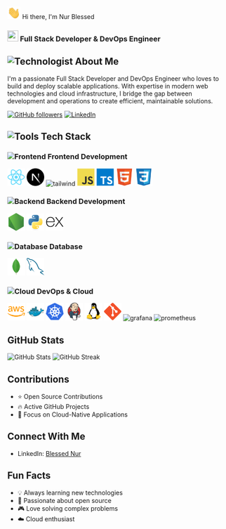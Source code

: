   <img src="https://raw.githubusercontent.com/ABSphreak/ABSphreak/master/gifs/Hi.gif" width="30px"> Hi there, I'm Nur Blessed
</h1>

<h3 align="">
  <img src="https://raw.githubusercontent.com/Tarikul-Islam-Anik/Microsoft-Teams-Animated-Emojis/master/Emojis/Travel%20and%20places/Rocket.png" height="25" width="25"/> Full Stack Developer & DevOps Engineer
</h3>

## <img src="https://raw.githubusercontent.com/Tarikul-Islam-Anik/Animated-Fluent-Emojis/master/Emojis/People/Technologist.png" alt="Technologist" width="25" height="25" /> About Me

I'm a passionate Full Stack Developer and DevOps Engineer who loves to build and deploy scalable applications. With expertise in modern web technologies and cloud infrastructure, I bridge the gap between development and operations to create efficient, maintainable solutions.

[![GitHub followers](https://img.shields.io/github/followers/BlessedNur?style=social)](https://github.com/BlessedNur)
[![LinkedIn](https://img.shields.io/badge/LinkedIn-Connect-blue)](https://linkedin.com/in/blessednur)

## <img src="https://raw.githubusercontent.com/Tarikul-Islam-Anik/Animated-Fluent-Emojis/master/Emojis/Objects/Hammer%20and%20Wrench.png" alt="Tools" width="25" height="25" /> Tech Stack

### <img src="https://raw.githubusercontent.com/Tarikul-Islam-Anik/Animated-Fluent-Emojis/master/Emojis/Objects/Desktop%20Computer.png" alt="Frontend" width="25" height="25" /> Frontend Development
<p align="left">
  <img src="https://raw.githubusercontent.com/devicons/devicon/master/icons/react/react-original.svg" alt="react" width="40" height="40"/>  
  <img src="https://raw.githubusercontent.com/devicons/devicon/master/icons/nextjs/nextjs-original.svg" alt="nextjs" width="40" height="40"/>
  <img src="https://www.vectorlogo.zone/logos/tailwindcss/tailwindcss-icon.svg" alt="tailwind" width="40" height="40"/>
  <img src="https://raw.githubusercontent.com/devicons/devicon/master/icons/javascript/javascript-original.svg" alt="javascript" width="40" height="40"/>
  <img src="https://raw.githubusercontent.com/devicons/devicon/master/icons/typescript/typescript-original.svg" alt="typescript" width="40" height="40"/>
  <img src="https://raw.githubusercontent.com/devicons/devicon/master/icons/html5/html5-original.svg" alt="html5" width="40" height="40"/>
  <img src="https://raw.githubusercontent.com/devicons/devicon/master/icons/css3/css3-original.svg" alt="css3" width="40" height="40"/>
</p>

### <img src="https://raw.githubusercontent.com/Tarikul-Islam-Anik/Animated-Fluent-Emojis/master/Emojis/Objects/Gear.png" alt="Backend" width="25" height="25" /> Backend Development
<p align="left">
  <img src="https://raw.githubusercontent.com/devicons/devicon/master/icons/nodejs/nodejs-original.svg" alt="nodejs" width="40" height="40"/>
  <img src="https://raw.githubusercontent.com/devicons/devicon/master/icons/python/python-original.svg" alt="python" width="40" height="40"/>
  <img src="https://raw.githubusercontent.com/devicons/devicon/master/icons/express/express-original.svg" alt="express" width="40" height="40"/>
</p>

### <img src="https://raw.githubusercontent.com/Tarikul-Islam-Anik/Animated-Fluent-Emojis/master/Emojis/Objects/Card%20File%20Box.png" alt="Database" width="25" height="25" /> Database
<p align="left">
  <img src="https://raw.githubusercontent.com/devicons/devicon/master/icons/mongodb/mongodb-original.svg" alt="mongodb" width="40" height="40"/>
  <img src="https://raw.githubusercontent.com/devicons/devicon/master/icons/mysql/mysql-original.svg" alt="mysql" width="40" height="40"/>
</p>

### <img src="https://raw.githubusercontent.com/Tarikul-Islam-Anik/Microsoft-Teams-Animated-Emojis/master/Emojis/Travel%20and%20places/Cloud.png" alt="Cloud" width="25" height="25" /> DevOps & Cloud
<p align="left">
 <img src="https://raw.githubusercontent.com/devicons/devicon/master/icons/amazonwebservices/amazonwebservices-plain-wordmark.svg" alt="aws" width="40" height="40"/>
  <img src="https://raw.githubusercontent.com/devicons/devicon/master/icons/docker/docker-original.svg" alt="docker" width="40" height="40"/>
  <img src="https://raw.githubusercontent.com/devicons/devicon/master/icons/kubernetes/kubernetes-plain.svg" alt="kubernetes" width="40" height="40"/>
  <img src="https://raw.githubusercontent.com/devicons/devicon/master/icons/jenkins/jenkins-original.svg" alt="jenkins" width="40" height="40"/>
  <img src="https://raw.githubusercontent.com/devicons/devicon/master/icons/linux/linux-original.svg" alt="linux" width="40" height="40"/>
  <img src="https://raw.githubusercontent.com/devicons/devicon/master/icons/git/git-original.svg" alt="git" width="40" height="40"/>
  <img src="https://www.vectorlogo.zone/logos/grafana/grafana-icon.svg" alt="grafana" width="40" height="40"/>
  <img src="https://www.vectorlogo.zone/logos/prometheusio/prometheusio-icon.svg" alt="prometheus" width="40" height="40"/>
</p>
</p>

## GitHub Stats
<p align="">
  <img height="180em" width="48%" src="https://github-readme-stats.vercel.app/api?username=BlessedNur&show_icons=true&theme=radical" alt="GitHub Stats" />
  <img height="180em" width="48%" src="https://github-readme-streak-stats.herokuapp.com/?user=BlessedNur&theme=radical" alt="GitHub Streak" />
</p>

## Contributions

- ⭐ Open Source Contributions
- 🔥 Active GitHub Projects
- 🎯 Focus on Cloud-Native Applications

## Connect With Me

- LinkedIn: [Blessed Nur](https://linkedin.com/in/blessednur)

## Fun Facts

- 💡 Always learning new technologies
- 🌱 Passionate about open source
- 🎮 Love solving complex problems
- ☁️ Cloud enthusiast
